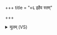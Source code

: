 +++
title = "०६ इहैव स्तम्"

+++
<details><summary>मूलम् (VS)</summary>

इ॒हैव स्तं॑ प्राणापानौ॒ माप॑ गातमि॒तो यु॒वम्। शरी॑रम॒स्याङ्गा॑नि ज॒रसे॑ वहतं॒ पुनः॑ ॥
</details>